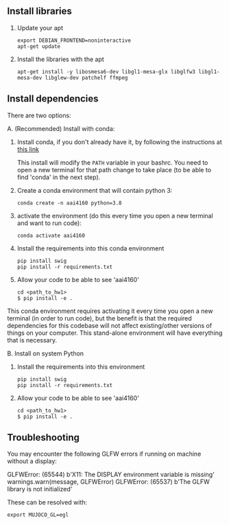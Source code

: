 ## Install libraries

1. Update your apt
	```
	export DEBIAN_FRONTEND=noninteractive
	apt-get update
	```
	
2. Install the libraries with the apt
	```
	apt-get install -y libosmesa6-dev libgl1-mesa-glx libglfw3 libgl1-mesa-dev libglew-dev patchelf ffmpeg
	```

## Install dependencies

There are two options:

A. (Recommended) Install with conda:

1. Install conda, if you don't already have it, by following the instructions at [this link](https://docs.conda.io/projects/conda/en/latest/user-guide/install/)

	This install will modify the `PATH` variable in your bashrc.
	You need to open a new terminal for that path change to take place (to be able to find 'conda' in the next step).

2. Create a conda environment that will contain python 3:
	```
	conda create -n aai4160 python=3.8
	```
3. activate the environment (do this every time you open a new terminal and want to run code):
	```
	conda activate aai4160
	```
4. Install the requirements into this conda environment
	```
	pip install swig
	pip install -r requirements.txt
	```
5. Allow your code to be able to see 'aai4160'
	```
	cd <path_to_hw1>
	$ pip install -e .
	```

This conda environment requires activating it every time you open a new terminal (in order to run code), but the benefit is that the required dependencies for this codebase will not affect existing/other versions of things on your computer. This stand-alone environment will have everything that is necessary.


B. Install on system Python

1. Install the requirements into this environment
	```
	pip install swig
	pip install -r requirements.txt
	```

2. Allow your code to be able to see 'aai4160'
	```
	cd <path_to_hw1>
	$ pip install -e .
	```

## Troubleshooting 

You may encounter the following GLFW errors if running on machine without a display:

GLFWError: (65544) b'X11: The DISPLAY environment variable is missing'
  warnings.warn(message, GLFWError)
GLFWError: (65537) b'The GLFW library is not initialized'

These can be resolved with:
```
export MUJOCO_GL=egl
```